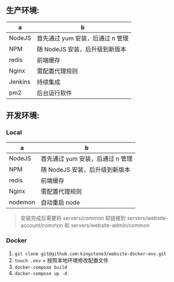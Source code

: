## 生产环境:

| a      | b                                |
| ------ | -------------------------------- |
| NodeJS | 首先通过 yum 安装，后通过 n 管理 |
| NPM    | 随 NodeJS 安装，后升级到新版本   |
| redis  | 前端缓存                     |
| Nginx  | 需配置代理规则                   |
| Jenkins | 持续集成                   |
| pm2    | 后台运行软件                     |

## 开发环境:

### Local
| a      | b                                |
| ------ | -------------------------------- |
| NodeJS | 首先通过 yum 安装，后通过 n 管理 |
| NPM    | 随 NodeJS 安装，后升级到新版本   |
| redis  | 前端缓存                     |
| Nginx  | 需配置代理规则                   |
| nodemon | 自动重启 node                  |
> 安装完成后需要将 servers/common 软链接到 servers/website-account/common 和 servers/website-admin/common

### Docker
1. ``` git clone git@github.com:kingstone3/website-docker-env.git ```
2. ``` touch .env ``` + 按照本地环境修改配置文件
3. ``` docker-compose build ```
4. ``` docker-compose up -d ```
